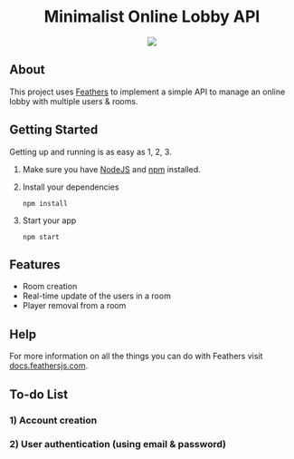 <h1 align="center">
	Minimalist Online Lobby API
</h1>
<div align="center">
    <img src="https://travis-ci.org/ptpham4/online-lobby-api.svg?branch=master" href="Build Status">
</div>

## About

This project uses [Feathers](http://feathersjs.com) to implement a simple API to manage an online lobby with multiple users & rooms.

## Getting Started

Getting up and running is as easy as 1, 2, 3.

1. Make sure you have [NodeJS](https://nodejs.org/) and [npm](https://www.npmjs.com/) installed.
2. Install your dependencies

    ```
    npm install
    ```
3. Start your app

    ```
    npm start
    ```


## Features

- Room creation
- Real-time update of the users in a room
- Player removal from a room


## Help

For more information on all the things you can do with Feathers visit [docs.feathersjs.com](http://docs.feathersjs.com).

## To-do List

### 1) Account creation
### 2) User authentication (using email & password)